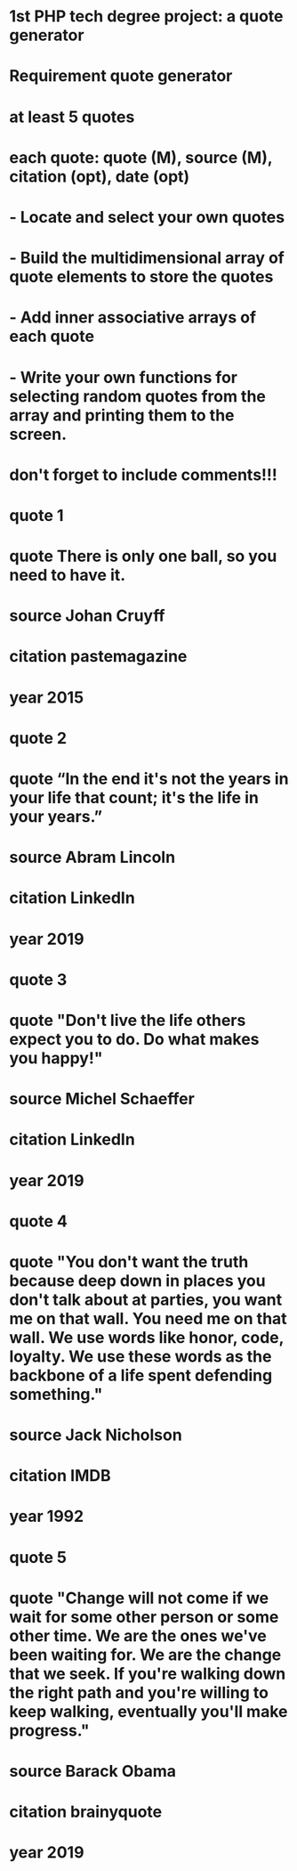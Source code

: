 # 1st PHP tech degree project: a quote generator
#
# Requirement quote generator
#
# at least 5 quotes
# each quote: quote (M), source (M), citation (opt), date (opt)
#
# - Locate and select your own quotes
# - Build the multidimensional array of quote elements to store the quotes
# - Add inner associative arrays of each quote
# - Write your own functions for selecting random quotes from the array and printing them to the screen.
#
#
# don't forget to include comments!!!
#
# quote 1
# quote There is only one ball, so you need to have it.
# source Johan Cruyff
# citation pastemagazine
# year 2015
#
# quote 2
# quote “In the end it's not the years in your life that count; it's the life in your years.”
# source Abram Lincoln
# citation LinkedIn
# year 2019
#
# quote 3
# quote "Don't live the life others expect you to do. Do what makes you happy!"
# source Michel Schaeffer
# citation LinkedIn
# year 2019
#
# quote 4
# quote "You don't want the truth because deep down in places you don't talk about at parties, you want me on that wall. You need me on that wall. We use words like honor, code, loyalty. We use these words as the backbone of a life spent defending something."
# source Jack Nicholson
# citation IMDB
# year 1992
#
# quote 5
# quote "Change will not come if we wait for some other person or some other time. We are the ones we've been waiting for. We are the change that we seek. If you're walking down the right path and you're willing to keep walking, eventually you'll make progress."
# source Barack Obama
# citation brainyquote
# year 2019 
#
